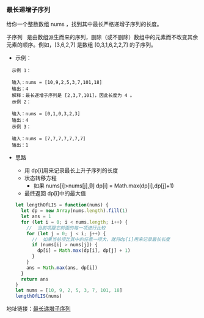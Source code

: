 ### 最长递增子序列

给你一个整数数组 nums ，找到其中最长严格递增子序列的长度。

子序列   是由数组派生而来的序列，删除（或不删除）数组中的元素而不改变其余元素的顺序。例如，[3,6,2,7] 是数组 [0,3,1,6,2,2,7] 的子序列。

- 示例：

``` 
  示例 1：

  输入：nums = [10,9,2,5,3,7,101,18]
  输出：4
  解释：最长递增子序列是 [2,3,7,101]，因此长度为 4 。
  示例 2：

  输入：nums = [0,1,0,3,2,3]
  输出：4
  示例 3：

  输入：nums = [7,7,7,7,7,7,7]
  输出：1
```

- 思路

  - 用 dp[i]用来记录最长上升子序列的长度
  - 状态转移方程
    - 如果 nums[i]>nums[j],则 dp[i] = Math.max(dp[i],dp[j]+1)
  - 最终返回 dp[i]中的最大值

  ```js
  let lengthOfLIS = function(nums) {
    let dp = new Array(nums.length).fill(1)
    let ans = 1
    for (let i = 0; i < nums.length; i++) {
      //  当前项跟它前面的每一项进行比较
      for (let j = 0; j < i; j++) {
        //  如果当前项比其中的任意一项大，就将dp[i]用来记录最长长度
        if (nums[i] > nums[j]) {
          dp[i] = Math.max(dp[i], dp[j] + 1)
        }
      }
      ans = Math.max(ans, dp[i])
    }
    return ans
  }
  let nums = [10, 9, 2, 5, 3, 7, 101, 18]
  lengthOfLIS(nums)
  ```

地址链接：<a href='https://leetcode-cn.com/problems/longest-increasing-subsequence' target='_blak'>最长递增子序列</a>

